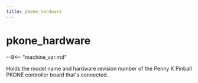 ```yaml
---
title: pkone_hardware
---
```


# pkone_hardware


--8<-- "machine_var.md"

Holds the model name and hardware revision number of the Penny K Pinball
PKONE controller board that's connected.
